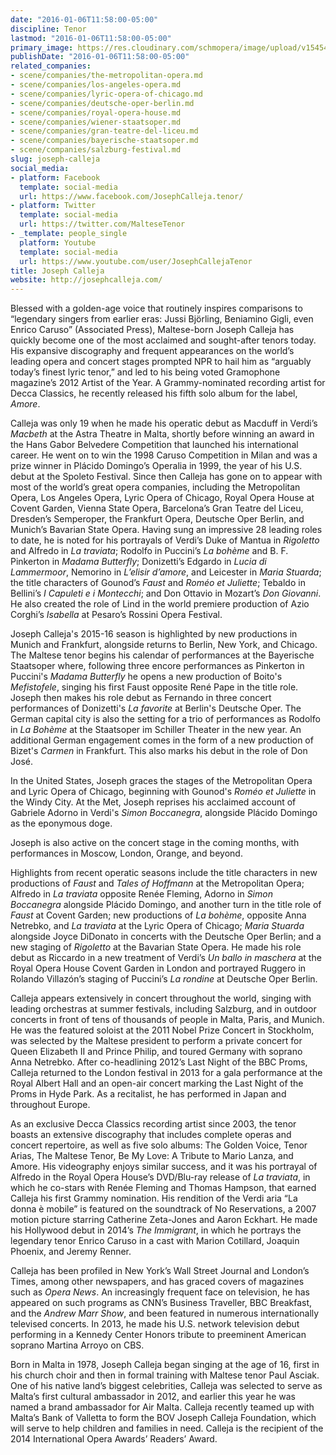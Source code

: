 ```yaml
---
date: "2016-01-06T11:58:00-05:00"
discipline: Tenor
lastmod: "2016-01-06T11:58:00-05:00"
primary_image: https://res.cloudinary.com/schmopera/image/upload/v1545409169/media/webhook-uploads/1452099343783/2016-01-05---Joseph-Calleja.jpg.jpg
publishDate: "2016-01-06T11:58:00-05:00"
related_companies:
- scene/companies/the-metropolitan-opera.md
- scene/companies/los-angeles-opera.md
- scene/companies/lyric-opera-of-chicago.md
- scene/companies/deutsche-oper-berlin.md
- scene/companies/royal-opera-house.md
- scene/companies/wiener-staatsoper.md
- scene/companies/gran-teatre-del-liceu.md
- scene/companies/bayerische-staatsoper.md
- scene/companies/salzburg-festival.md
slug: joseph-calleja
social_media:
- platform: Facebook
  template: social-media
  url: https://www.facebook.com/JosephCalleja.tenor/
- platform: Twitter
  template: social-media
  url: https://twitter.com/MalteseTenor
- _template: people_single
  platform: Youtube
  template: social-media
  url: https://www.youtube.com/user/JosephCallejaTenor
title: Joseph Calleja
website: http://josephcalleja.com/
---
```


Blessed with a golden-age voice that routinely inspires comparisons to “legendary singers from earlier eras: Jussi Björling, Beniamino Gigli, even Enrico Caruso” (Associated Press), Maltese-born Joseph Calleja has quickly become one of the most acclaimed and sought-after tenors today. His expansive discography and frequent appearances on the world’s leading opera and concert stages prompted NPR to hail him as “arguably today’s finest lyric tenor,” and led to his being voted Gramophone magazine’s 2012 Artist of the Year. A Grammy-nominated recording artist for Decca Classics, he recently released his fifth solo album for the label, *Amore*.

Calleja was only 19 when he made his operatic debut as Macduff in Verdi’s *Macbeth* at the Astra Theatre in Malta, shortly before winning an award in the Hans Gabor Belvedere Competition that launched his international career. He went on to win the 1998 Caruso Competition in Milan and was a prize winner in Plácido Domingo’s Operalia in 1999, the year of his U.S. debut at the Spoleto Festival. Since then Calleja has gone on to appear with most of the world’s great opera companies, including the Metropolitan Opera, Los Angeles Opera, Lyric Opera of Chicago, Royal Opera House at Covent Garden, Vienna State Opera, Barcelona’s Gran Teatre del Liceu, Dresden’s Semperoper, the Frankfurt Opera, Deutsche Oper Berlin, and Munich’s Bavarian State Opera. Having sung an impressive 28 leading roles to date, he is noted for his portrayals of Verdi’s Duke of Mantua in *Rigoletto* and Alfredo in *La traviata*; Rodolfo in Puccini’s *La bohème* and B. F. Pinkerton in *Madama Butterfly*; Donizetti’s Edgardo in *Lucia di Lammermoor*, Nemorino in *L’elisir d’amore*, and Leicester in *Maria Stuarda*; the title characters of Gounod’s *Faust* and *Roméo et Juliette*; Tebaldo in Bellini’s *I Capuleti e i Montecchi*; and Don Ottavio in Mozart’s *Don Giovanni*. He also created the role of Lind in the world premiere production of Azio Corghi’s *Isabella* at Pesaro’s Rossini Opera Festival.

Joseph Calleja's 2015-16 season is highlighted by new productions in Munich and Frankfurt, alongside returns to Berlin, New York, and Chicago. The Maltese tenor begins his calendar of performances at the Bayerische Staatsoper where, following three encore performances as Pinkerton in Puccini's *Madama Butterfly* he opens a new production of Boito's *Mefistofele*, singing his first Faust opposite René Pape in the title role. Joseph then makes his role debut as Fernando in three concert performances of Donizetti's *La favorite* at Berlin's Deutsche Oper. The German capital city is also the setting for a trio of performances as Rodolfo in *La Bohème* at the Staatsoper im Schiller Theater in the new year. An additional German engagement comes in the form of a new production of Bizet's *Carmen* in Frankfurt. This also marks his debut in the role of Don José.

In the United States, Joseph graces the stages of the Metropolitan Opera and Lyric Opera of Chicago, beginning with Gounod's *Roméo et Juliette* in the Windy City. At the Met, Joseph reprises his acclaimed account of Gabriele Adorno in Verdi's *Simon Boccanegra*, alongside Plácido Domingo as the eponymous doge.

Joseph is also active on the concert stage in the coming months, with performances in Moscow, London, Orange, and beyond.

Highlights from recent operatic seasons include the title characters in new productions of *Faust* and *Tales of Hoffmann* at the Metropolitan Opera; Alfredo in *La traviata* opposite Renée Fleming, Adorno in *Simon Boccanegra* alongside Plácido Domingo, and another turn in the title role of *Faust* at Covent Garden; new productions of *La bohème*, opposite Anna Netrebko, and *La traviata* at the Lyric Opera of Chicago; *Maria Stuarda* alongside Joyce DiDonato in concerts with the Deutsche Oper Berlin; and a new staging of *Rigoletto* at the Bavarian State Opera. He made his role debut as Riccardo in a new treatment of Verdi’s *Un ballo in maschera* at the Royal Opera House Covent Garden in London and portrayed Ruggero in Rolando Villazón’s staging of Puccini’s *La rondine* at Deutsche Oper Berlin.

Calleja appears extensively in concert throughout the world, singing with leading orchestras at summer festivals, including Salzburg, and in outdoor concerts in front of tens of thousands of people in Malta, Paris, and Munich. He was the featured soloist at the 2011 Nobel Prize Concert in Stockholm, was selected by the Maltese president to perform a private concert for Queen Elizabeth II and Prince Philip, and toured Germany with soprano Anna Netrebko. After co-headlining 2012’s Last Night of the BBC Proms, Calleja returned to the London festival in 2013 for a gala performance at the Royal Albert Hall and an open-air concert marking the Last Night of the Proms in Hyde Park. As a recitalist, he has performed in Japan and throughout Europe.

As an exclusive Decca Classics recording artist since 2003, the tenor boasts an extensive discography that includes complete operas and concert repertoire, as well as five solo albums: The Golden Voice, Tenor Arias, The Maltese Tenor, Be My Love: A Tribute to Mario Lanza, and Amore. His videography enjoys similar success, and it was his portrayal of Alfredo in the Royal Opera House’s DVD/Blu-ray release of *La traviata*, in which he co-stars with Renée Fleming and Thomas Hampson, that earned Calleja his first Grammy nomination. His rendition of the Verdi aria “La donna è mobile” is featured on the soundtrack of No Reservations, a 2007 motion picture starring Catherine Zeta-Jones and Aaron Eckhart. He made his Hollywood debut in 2014’s *The Immigrant*, in which he portrays the legendary tenor Enrico Caruso in a cast with Marion Cotillard, Joaquin Phoenix, and Jeremy Renner.

Calleja has been profiled in New York’s Wall Street Journal and London’s Times, among other newspapers, and has graced covers of magazines such as *Opera News*. An increasingly frequent face on television, he has appeared on such programs as CNN’s Business Traveller, BBC Breakfast, and the *Andrew Marr Show*, and been featured in numerous internationally televised concerts. In 2013, he made his U.S. network television debut performing in a Kennedy Center Honors tribute to preeminent American soprano Martina Arroyo on CBS.

Born in Malta in 1978, Joseph Calleja began singing at the age of 16, first in his church choir and then in formal training with Maltese tenor Paul Asciak. One of his native land’s biggest celebrities, Calleja was selected to serve as Malta’s first cultural ambassador in 2012, and earlier this year he was named a brand ambassador for Air Malta. Calleja recently teamed up with Malta’s Bank of Valletta to form the BOV Joseph Calleja Foundation, which will serve to help children and families in need. Calleja is the recipient of the 2014 International Opera Awards’ Readers’ Award.
